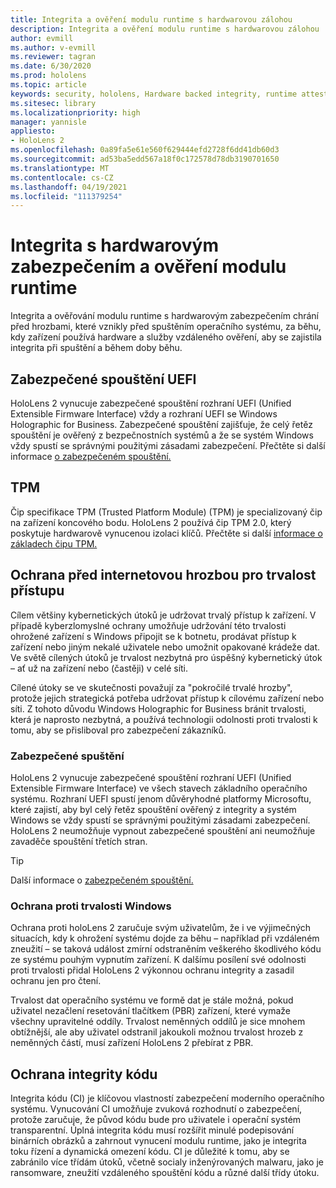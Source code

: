 ```yaml
---
title: Integrita a ověření modulu runtime s hardwarovou zálohou
description: Integrita a ověření modulu runtime s hardwarovou zálohou
author: evmill
ms.author: v-evmill
ms.reviewer: tagran
ms.date: 6/30/2020
ms.prod: hololens
ms.topic: article
keywords: security, hololens, Hardware backed integrity, runtime attestation, UEFI, UEFI secure boot, secure boot, TPM, threat protection, Windows Anti-Persistence Assurance, code integrity, code protection,
ms.sitesec: library
ms.localizationpriority: high
manager: yannisle
appliesto:
- HoloLens 2
ms.openlocfilehash: 0a89fa5e61e560f629444efd2728f6dd41db60d3
ms.sourcegitcommit: ad53ba5edd567a18f0c172578d78db3190701650
ms.translationtype: MT
ms.contentlocale: cs-CZ
ms.lasthandoff: 04/19/2021
ms.locfileid: "111379254"
---
```

# <a name="hardware-backed-integrity-and-runtime-attestation"></a>Integrita s hardwarovým zabezpečením a ověření modulu runtime

Integrita a ověřování modulu runtime s hardwarovým zabezpečením chrání před hrozbami, které vznikly před spuštěním operačního systému, za běhu, kdy zařízení používá hardware a služby vzdáleného ověření, aby se zajistila integrita při spuštění a během doby běhu.

## <a name="uefi-secure-boot"></a>Zabezpečené spouštění UEFI

HoloLens 2 vynucuje zabezpečené spouštění rozhraní UEFI (Unified Extensible Firmware Interface) vždy a rozhraní UEFI se Windows Holographic for Business.
Zabezpečené spouštění zajišťuje, že celý řetěz spouštění je ověřený z bezpečnostních systémů a že se systém Windows vždy spustí se správnými použitými zásadami zabezpečení. Přečtěte si další informace [o zabezpečeném spouštění.](https://docs.microsoft.com/windows-hardware/design/device-experiences/oem-secure-boot)

## <a name="tpm"></a>TPM

Čip specifikace TPM (Trusted Platform Module) (TPM) je specializovaný čip na zařízení koncového bodu. HoloLens 2 používá čip TPM 2.0, který poskytuje hardwarově vynucenou izolaci klíčů. Přečtěte si další [informace o základech čipu TPM.](https://docs.microsoft.com/windows/security/information-protection/tpm/tpm-fundamentals)

## <a name="persistence-access-threat-protection"></a>Ochrana před internetovou hrozbou pro trvalost přístupu

Cílem většiny kybernetických útoků je udržovat trvalý přístup k zařízení. V případě kyberzlomyslné ochrany umožňuje udržování této trvalosti ohrožené zařízení s Windows připojit se k botnetu, prodávat přístup k zařízení nebo jiným nekalé uživatele nebo umožnit opakované krádeže dat. Ve světě cílených útoků je trvalost nezbytná pro úspěšný kybernetický útok – ať už na zařízení nebo (častěji) v celé síti.  

Cílené útoky se ve skutečnosti považují za "pokročilé trvalé hrozby", protože jejich strategická potřeba udržovat přístup k cílovému zařízení nebo síti. Z tohoto důvodu Windows Holographic for Business bránit trvalosti, která je naprosto nezbytná, a používá technologii odolnosti proti trvalosti k tomu, aby se přisliboval pro zabezpečení zákazníků.

### <a name="secure-boot"></a>Zabezpečené spuštění

HoloLens 2 vynucuje zabezpečené spouštění rozhraní UEFI (Unified Extensible Firmware Interface) ve všech stavech základního operačního systému. Rozhraní UEFI spustí jenom důvěryhodné platformy Microsoftu, které zajistí, aby byl celý řetěz spouštění ověřený z integrity a systém Windows se vždy spustí se správnými použitými zásadami zabezpečení. HoloLens 2 neumožňuje vypnout zabezpečené spouštění ani neumožňuje zavaděče spouštění třetích stran.

> [!Tip]
> Další informace o [zabezpečeném spouštění.](https://docs.microsoft.com/windows-hardware/design/device-experiences/oem-secure-boot)

### <a name="windows-anti-persistence-assurance"></a>Ochrana proti trvalosti Windows

Ochrana proti holoLens 2 zaručuje svým uživatelům, že i ve výjimečných situacích, kdy k ohrožení systému dojde za běhu – například při vzdáleném zneužití – se taková událost zmírní odstraněním veškerého škodlivého kódu ze systému pouhým vypnutím zařízení. K dalšímu posílení své odolnosti proti trvalosti přidal HoloLens 2 výkonnou ochranu integrity a zasadil ochranu jen pro čtení.

Trvalost dat operačního systému ve formě dat je stále možná, pokud uživatel nezačlení resetování tlačítkem (PBR) zařízení, které vymaže všechny upravitelné oddíly. Trvalost neměnných oddílů je sice mnohem obtížnější, ale aby uživatel odstranil jakoukoli možnou trvalost hrozeb z neměnných částí, musí zařízení HoloLens 2 přebírat z PBR.

## <a name="code-integrity-protection"></a>Ochrana integrity kódu

Integrita kódu (CI) je klíčovou vlastností zabezpečení moderního operačního systému. Vynucování CI umožňuje zvuková rozhodnutí o zabezpečení, protože zaručuje, že původ kódu bude pro uživatele i operační systém transparentní. Úplná integrita kódu musí rozšířit minulé podepisování binárních obrázků a zahrnout vynucení modulu runtime, jako je integrita toku řízení a dynamická omezení kódu. CI je důležité k tomu, aby se zabránilo více třídám útoků, včetně socialy inženýrovaných malwaru, jako je ransomware, zneužití vzdáleného spouštění kódu a různé další třídy útoku.
